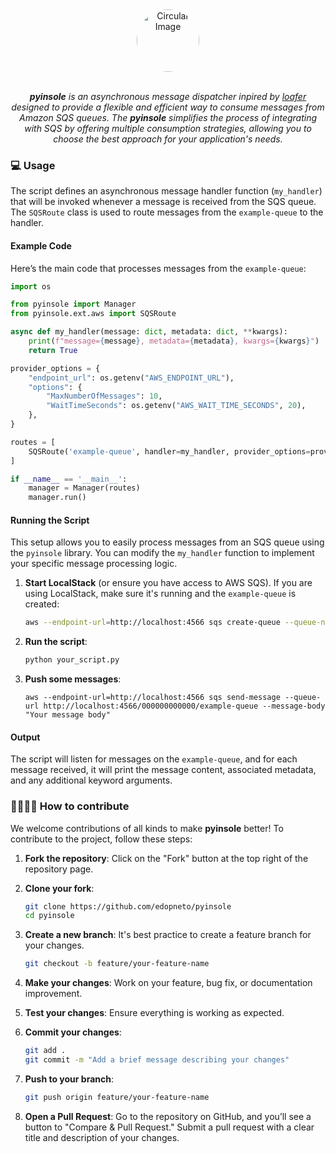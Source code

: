 <div align="center">
    <img src="img/pyinsole-img.ico" style="width:100px;height:100px;border-radius:50%;" alt="Circular Image">
</div>
<br>
<p align="center">
  <em><b>pyinsole</b> is an asynchronous message dispatcher inpired by <a href="https://github.com/georgeyk/loafer">loafer</a> designed to provide a flexible and efficient way to consume messages from Amazon SQS queues. The <b>pyinsole</b> simplifies the process of integrating with SQS by offering multiple consumption strategies, allowing you to choose the best approach for your application's needs.</em>
</p>


### 💻 Usage

The script defines an asynchronous message handler function (`my_handler`) that will be invoked whenever a message is received from the SQS queue. The `SQSRoute` class is used to route messages from the `example-queue` to the handler.

#### Example Code

Here’s the main code that processes messages from the `example-queue`:

```python
import os

from pyinsole import Manager
from pyinsole.ext.aws import SQSRoute

async def my_handler(message: dict, metadata: dict, **kwargs):
    print(f"message={message}, metadata={metadata}, kwargs={kwargs}")
    return True

provider_options = {
    "endpoint_url": os.getenv("AWS_ENDPOINT_URL"),
    "options": {
        "MaxNumberOfMessages": 10,
        "WaitTimeSeconds": os.getenv("AWS_WAIT_TIME_SECONDS", 20),
    },
}

routes = [
    SQSRoute('example-queue', handler=my_handler, provider_options=provider_options),
]

if __name__ == '__main__':
    manager = Manager(routes)
    manager.run()
```

#### Running the Script

This setup allows you to easily process messages from an SQS queue using the `pyinsole` library. You can modify the `my_handler` function to implement your specific message processing logic.

1. **Start LocalStack** (or ensure you have access to AWS SQS). If you are using LocalStack, make sure it's running and the `example-queue` is created:
    ```bash
    aws --endpoint-url=http://localhost:4566 sqs create-queue --queue-name example-queue
    ```

2. **Run the script**:
   ```bash
   python your_script.py
   ```

3. **Push some messages**:
    ```
    aws --endpoint-url=http://localhost:4566 sqs send-message --queue-url http://localhost:4566/000000000000/example-queue --message-body "Your message body"
    ```

#### Output

The script will listen for messages on the `example-queue`, and for each message received, it will print the message content, associated metadata, and any additional keyword arguments.


### 🫱🏻‍🫲🏽 How to contribute

We welcome contributions of all kinds to make **pyinsole** better! To contribute to the project, follow these steps:

1. **Fork the repository**: Click on the "Fork" button at the top right of the repository page.

2. **Clone your fork**:
   ```bash
   git clone https://github.com/edopneto/pyinsole
   cd pyinsole
   ```

3. **Create a new branch**: It's best practice to create a feature branch for your changes.
   ```bash
   git checkout -b feature/your-feature-name
   ```

4. **Make your changes**: Work on your feature, bug fix, or documentation improvement.

5. **Test your changes**: Ensure everything is working as expected.

6. **Commit your changes**:
   ```bash
   git add .
   git commit -m "Add a brief message describing your changes"
   ```

7. **Push to your branch**:
   ```bash
   git push origin feature/your-feature-name
   ```

8. **Open a Pull Request**: Go to the repository on GitHub, and you’ll see a button to "Compare & Pull Request." Submit a pull request with a clear title and description of your changes.
